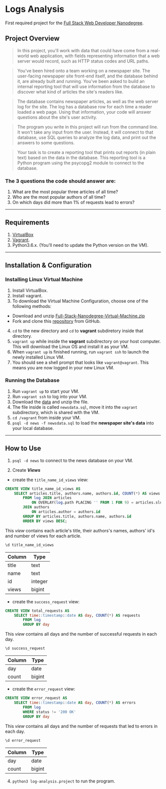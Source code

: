 # Logs Analysis
First required project for the [Full Stack Web Developer Nanodegree][1].

## Project Overview

> In this project, you'll work with data that could have come from a real-world web application, with fields representing information that a web server would record, such as HTTP status codes and URL paths.

>You've been hired onto a team working on a newspaper site. The user-facing newspaper site front-end itself, and the database behind it, are already built and running. You've been asked to build an internal reporting tool that will use information from the database to discover what kind of articles the site's readers like.

>The database contains newspaper articles, as well as the web server log for the site. The log has a database row for each time a reader loaded a web page. Using that information, your code will answer questions about the site's user activity.

>The program you write in this project will run from the command line. It won't take any input from the user. Instead, it will connect to that database, use SQL queries to analyze the log data, and print out the answers to some questions.

>Your task is to create a reporting tool that prints out reports (in plain text) based on the data in the database. This reporting tool is a Python program using the psycopg2 module to connect to the database.

### The 3 questions the code should answer are:
1. What are the most popular three articles of all time?
2. Who are the most popular authors of all time?
3. On which days did more than 1% of requests lead to errors?
----
## Requirements
1. [VirtualBox][2]
2. [Vagrant][3].
3. Python3.6.x. (You'll need to update the Python version on the VM).
---
## Installation & Configuration
### Installing Linux Virtual Machine
1. Install VirtualBox.
2. Install vagrant.
3. To download the Virtual Machine Configuration, choose one of the following methods:
 * Download and unzip [Full-Stack-Nanodegree-Virtual-Machine.zip][4]
 * Fork and clone this [repository][5] from GitHub.

4. `cd` to the new directory and `cd` to **vagrant** subdiretory inside that directory.
5. `vagrant up` while inside the **vagrant** subdirectory on your host computer. This will download the Linux OS and install it as your VM.
6. When `vagrant up` is finished running, run `vagrant ssh` to launch the newly installed Linux VM.
7. You should see a shell prompt that looks like `vagrant@vagrant`. This means you are now logged in your new Linux VM.

### Running the Database
1. Run `vagrant up` to start your VM.
2. Run `vagrant ssh` to log into your VM.
3. Download the [data][6] and unzip the file.
4. The file inside is called `newsdata.sql`, move it into the `vagrant` subdirectory, which is shared with the VM.
5. `cd /vagrant` from inside your VM.
6. `psql -d news -f newsdata.sql` to load the **newspaper site's data** into your local database.

---

## How to Use
1. `psql -d news` to connect to the news database on your VM.

2. Create _**Views**_


- create the `title_name_id_views` view:

```sql
CREATE VIEW title_name_id_views AS
    SELECT articles.title, authors.name, authors.id, COUNT(*) AS views
        FROM log JOIN articles
            ON OVERLAY(log.path PLACING '' FROM 1 FOR 9) = articles.slug
        JOIN authors
            ON articles.author = authors.id
        GROUP BY articles.title, authors.name, authors.id
        ORDER BY views DESC;
```
This _view_ contains each article's title, their authors's names, authors' id's and number of views for each article.

`\d title_name_id_views`

| Column | Type |
| ------ | ---- |
| title | text |
| name | text |
| id | integer |
| views | bigint |

- create the `success_request` view:

```sql
CREATE VIEW total_requests AS
    SELECT time::timestamp::date AS day, COUNT(*) AS requests
        FROM log
        GROUP BY day
```
This _view_ contains all days and the number of successful requests in each day.

`\d success_request`

| Column | Type |
| ------ | ---- |
| day | date |
| count | bigint |

- create the `error_request` view:

```sql
CREATE VIEW error_request AS
    SELECT time::timestamp::date AS day, COUNT(*) AS errors
        FROM log
        WHERE status != '200 OK'
        GROUP BY day
```
This _view_ contains all days and the number of requests that led to errors in each day.

`\d error_request`

| Column |Type |
| ------ | --- |
| day | date |
| count | bigint |


4. `python3 log-analysis.project` to run the program.

[//]:  # (Links and references)

[1]: <https://www.udacity.com/course/full-stack-web-developer-nanodegree--nd004>
[2]: <https://www.virtualbox.org/wiki/Download_Old_Builds_5_1>
[3]: <https://www.vagrantup.com/downloads.html>
[4]: <https://s3.amazonaws.com/video.udacity-data.com/topher/2018/April/5acfbfa3_fsnd-virtual-machine/fsnd-virtual-machine.zip>
[5]: <https://github.com/udacity/fullstack-nanodegree-vm>
[6]: <https://d17h27t6h515a5.cloudfront.net/topher/2016/August/57b5f748_newsdata/newsdata.zip>
